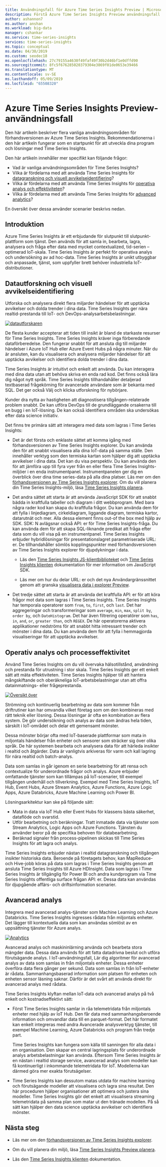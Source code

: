 ```yaml
---
title: Användningsfall för Azure Time Series Insights Preview | Microsoft Docs
description: Förstå Azure Time Series Insights Preview användningsfall.
author: ashannon7
ms.author: anshan
ms.workload: big-data
manager: cshankar
ms.service: time-series-insights
services: time-series-insights
ms.topic: conceptual
ms.date: 04/30/2019
ms.custom: seodec18
ms.openlocfilehash: 27c79155a4630f49faf49f30b2d46bf1e0dffd90
ms.sourcegitcommit: 8fc5f676285020379304e3869f01de0653e39466
ms.translationtype: MT
ms.contentlocale: sv-SE
ms.lasthandoff: 05/09/2019
ms.locfileid: "65508320"
---
```

# <a name="azure-time-series-insights-preview-use-cases"></a>Azure Time Series Insights Preview-användningsfall

Den här artikeln beskriver flera vanliga användningsområden för förhandsversionen av Azure Time Series Insights. Rekommendationerna i den här artikeln fungerar som en startpunkt för att utveckla dina program och lösningar med Time Series Insights.

Den här artikeln innehåller mer specifikt kan följande frågor:

* Vad är vanliga användningsområden för Time Series Insights?
* Vilka är fördelarna med att använda Time Series Insights för [datagranskning och visuell avvikelseidentifiering](#data-exploration-and-visual-anomaly-detection)?
* Vilka är fördelarna med att använda Time Series Insights för [operativa analys och effektiviteten](#operational-analysis-and-driving-process-efficiency)?
* Vilka är fördelarna med att använda Time Series Insights för [advanced analytics](#advanced-analytics)?

En översikt över dessa använder scenarier beskrivs nedan.

## <a name="introduction"></a>Introduktion

Azure Time Series Insights är ett erbjudande för slutpunkt till slutpunkt-plattform som tjänst. Den används för att samla in, bearbeta, lagra, analysera och fråga efter data med mycket contextualized, tid-serien – optimerad IoT-skala. Time Series Insights är perfekt för operativa analys och undersökning av ad hoc-data. Time Series Insights är unikt utbyggbar och anpassade, tjänst, som uppfyller brett behöver industriella IoT-distributioner.

## <a name="data-exploration-and-visual-anomaly-detection"></a>Datautforskning och visuell avvikelseidentifiering

Utforska och analysera direkt flera miljarder händelser för att upptäcka avvikelser och dolda trender i dina data. Time Series Insights ger nära realtid-prestanda till IoT- och DevOps-analysarbetsbelastningar.

[![datautforskaren](media/v2-update-use-cases/data-explorer.svg)](media/v2-update-use-cases/data-explorer.svg#lightbox)

De flesta kunder accepterar att tiden till insikt är bland de starkaste resurser för Time Series Insights. Time Series Insights kräver inga förberedande dataförberedelse. Den fungerar snabbt för att ansluta dig till miljarder händelser i Azure IoT Hub eller Azure Event Hubs på några minuter. När du är ansluten, kan du visualisera och analysera miljarder händelser för att upptäcka avvikelser och identifiera dolda trender i dina data.

Time Series Insights är intuitivt och enkelt att använda. Du kan interagera med dina data utan att behöva skriva en enda rad kod. Det finns också lära dig något nytt språk. Time Series Insights tillhandahåller detaljerad textbaserad frågekörning för avancerade användare som är bekanta med SQL. Det ger också Välj och klicka utforskning för nybörjare.

Kunder dra nytta av hastigheten att diagnostisera tillgången-relaterade problem snabbt. De kan utföra DevOps till de grundläggande orsakerna till en bugg i en IoT-lösning. De kan också identifiera områden ska undersökas efter data science initiativ.  

Det finns tre primära sätt att interagera med data som lagras i Time Series Insights:

- Det är det första och enklaste sättet att komma igång med förhandsversionen av Time Series Insights explorer. Du kan använda den för att snabbt visualisera alla dina IoT-data på samma ställe. Den innehåller verktyg som den termiska kartan som hjälper dig att upptäcka avvikelser i dina data. Det kan du visa perspektiv. Du kan använda den för att jämföra upp till fyra vyer från en eller flera Time Series Insights-miljöer i en enda instrumentpanel. Instrumentpanelen ger dig en överblick över dina time series-data på alla dina platser. Läs mer om den [förhandsversionen av Time Series Insights explorer](./time-series-insights-update-explorer.md). Om du vill planera din Time Series Insights-miljö, läsa [Time Series Insights planera](./time-series-insights-update-plan.md).

- Det andra sättet att starta är att använda JavaScript SDK för att snabbt bädda in kraftfulla tabeller och diagram i ditt webbprogram. Med bara några rader kod kan skapa du kraftfulla frågor. Du kan använda dem för att fylla i linjediagram, cirkeldiagram, liggande diagram, termiska kartor, datarutnät och mer. Alla dessa element finns out-of the box med hjälp av SDK. SDK: N avlägsnar också API: er för Time Series Insights-fråga. Du kan använda dem för att skapa SQL-liknande predikat att fråga efter data som du vill visa på en instrumentpanel. Time Series Insights erbjuder hybridlösningar för presentationslagret parametriserade URL: er. De tillhandahåller sömlös kopplingspunkter med förhandsversionen av Time Series Insights explorer för djupdykningar i data.

    * Läs den [Time Series Insights JS-klientbiblioteket](tutorial-explore-js-client-lib.md) och [Time Series Insights klienten](https://github.com/Microsoft/tsiclient) dokumentation för mer information om JavaScript SDK.

    * Läs mer om hur du delar URL: er och det nya Användargränssnittet genom att granska [visualisera data i explorer Preview](time-series-insights-update-explorer.md).

- Det tredje sättet att starta är att använda det kraftfulla API: er för att köra frågor mot data som lagras i Time Series Insights. Time Series Insights har temporala operatorer som `from`, `to`, `first`, och `last`. Det har aggregeringar och transformeringar som `average`, `min`, `max`, `split by`, `order by`, och `DateHistogram`. Det har även filtrering operatörer som `has`, `in`, `and`, `or`, `greater than`, och `REGEX`. De här operatorerna aktivera applikationer nedströms för att snabbt hitta intressant trender och mönster i dina data. Du kan använda dem för att fylla i hemmagjorda visualiseringar för att upptäcka avvikelser.

## <a name="operational-analysis-and-driving-process-efficiency"></a>Operativ analys och processeffektivitet

Använd Time Series Insights om du vill övervaka hälsotillstånd, användning och prestanda för utrustning i stor skala. Time Series Insights ger ett enkelt sätt att mäta effektiviteten. Time Series Insights hjälper till att hantera mångskiftande och oberäkneliga IoT-arbetsbelastningar utan att offra datainmatnings- eller frågeprestanda.

[![Översikt över](media/v2-update-use-cases/overview.svg)](media/v2-update-use-cases/overview.svg#lightbox)

Strömning och kontinuerlig bearbetning av data som kommer från driftrutiner kan har omvandla vilket företag som om den kombineras med rätt teknik eller lösning. Dessa lösningar är ofta en kombination av flera system. De gör undersökning och analys av data som ändras hela tiden, särskilt i IoT-området och delar ett gemensamt mönster.

Dessa mönster börjar ofta med IoT-baserade plattformar som mata in miljontals händelser från enheter och sensorer som sträcker sig över olika språk. De här systemen bearbeta och analysera data för att härleda insikter i realtid och åtgärder. Data är vanligtvis arkiveras för varm och kall lagring för nära realtid och batch-analys.

Data som samlas in går igenom en serie bearbetning för att rensa och contextualize för underordnade frågor och analys. Azure erbjuder omfattande tjänster som kan tillämpas på IoT-scenarier, till exempel tillgången underhåll och tillverkning. Exempel med Time Series Insights, IoT Hub, Event Hubs, Azure Stream Analytics, Azure Functions, Azure Logic Apps, Azure Databricks, Azure Machine Learning och Power BI.

Lösningsarkitektur kan ske på följande sätt:

- Mata in data via IoT Hub eller Event Hubs för klassens bästa säkerhet, dataflöde och svarstid.
- Utför bearbetning och beräkningar. Tratt inmatade data via tjänster som Stream Analytics, Logic Apps och Azure Functions. Tjänsten du använder beror på de specifika behoven för databearbetning.
- Beräknad signaler från process-pipelinen skickas till Time Series Insights för att lagra och analys.

Time Series Insights erbjuder nästan i realtid datagranskning och tillgången insikter historiska data. Beroende på företagets behov, kan MapReduce- och Hive-jobb köras på data som lagras i Time Series Insights genom att ansluta Time Series Insights till Azure HDInsight. Data som lagras i Time Series Insights är tillgänglig för Power BI och andra kundprogram via Time Series Insights offentliga surface frågan API: er. Dessa data kan användas för djupgående affärs- och driftsinformation scenarier.

## <a name="advanced-analytics"></a>Avancerad analys

Integrera med avancerad analys-tjänster som Machine Learning och Azure Databricks. Time Series Insights ingresses rådata från miljontals enheter. Det lägger till kontextuella data som kan användas sömlöst av en uppsättning tjänster för Azure analys.

[![Analytics](media/v2-update-use-cases/advanced-analytics.svg)](media/v2-update-use-cases/advanced-analytics.svg#lightbox)

Avancerad analys och maskininlärning använda och bearbeta stora mängder data. Dessa data används för att fatta datadrivna beslut och utföra förutsägande analys. I IoT-användningsfall, Lär dig algoritmer för avancerad analys av data som samlas in från miljontals enheter. Dessa enheter överföra data flera gånger per sekund. Data som samlas in från IoT-enheter är rådata. Sammanhangsbaserad information som platsen för enheten och enheten sensor läsning saknar. Därför är det svårt att använda direkt för avancerad analys med rådata.

Time Series Insights klyftan mellan IoT-data och avancerad analys på två enkelt och kostnadseffektivt sätt:

- Först Time Series Insights samlar in råa telemetridata från miljontals enheter med hjälp av IoT Hub. Den får data med sammanhangsberoende information och omvandlar data till en parquet-format. Det här formatet kan enkelt integreras med andra Avancerade analysverktyg tjänster, till exempel Machine Learning, Azure Databricks och program från tredje part.

    Time Series Insights kan fungera som källa till sanningen för alla data i en organisation. Den skapar en central lagringsplats för underordnade analys arbetsbelastningar kan använda. Eftersom Time Series Insights är en nästan i realtid storage service, avancerad analys som modeller kan få kontinuerligt i inkommande telemetridata för IoT. Modellerna kan därmed göra mer exakta förutsägelser.

- Time Series Insights kan dessutom matas utdata för machine learning och förutsägande modeller att visualisera och lagra sina resultat. Den här proceduren hjälper organisationer att optimera och justera sina modeller. Time Series Insights gör det enkelt att visualisera streaming telemetridata på samma plan som matar ut den tränade modellen. På så sätt kan hjälper den data science upptäcka avvikelser och identifiera mönster.  

## <a name="next-steps"></a>Nästa steg

- Läs mer om den [förhandsversionen av Time Series Insights explorer](./time-series-insights-update-explorer.md).

- Om du vill planera din miljö, läsa [Time Series Insights Preview planera](./time-series-insights-update-plan.md).

- Läs den [Time Series Insights klienten](https://github.com/Microsoft/tsiclient) dokumentation.
